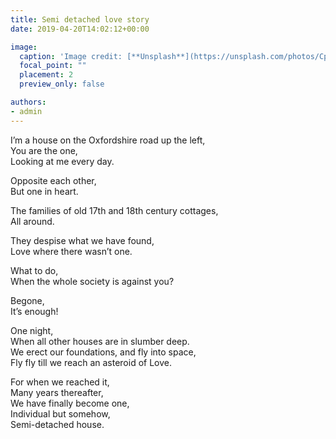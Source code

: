 ```yaml
---
title: Semi detached love story
date: 2019-04-20T14:02:12+00:00

image:
  caption: 'Image credit: [**Unsplash**](https://unsplash.com/photos/CpkOjOcXdUY)'
  focal_point: ""
  placement: 2
  preview_only: false

authors:
- admin
---
```


I’m a house on the Oxfordshire road up the left,  
You are the one,  
Looking at me every day.  

Opposite each other,  
But one in heart.  

The families of old 17th and 18th century cottages,  
All around.  

They despise what we have found,  
Love where there wasn’t one.  

What to do,  
When the whole society is against you?  

Begone,  
It’s enough!  

One night,  
When all other houses are in slumber deep.  
We erect our foundations, and fly into space,  
Fly fly till we reach an asteroid of Love.  

For when we reached it,  
Many years thereafter,  
We have finally become one,  
Individual but somehow,  
Semi-detached house.  